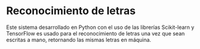 # Reconocimiento de letras

Este sistema desarrollado en Python con el uso de las librerías Scikit-learn y TensorFlow es usado para el reconocimiento de letras una vez que sean escritas a mano, retornando las mismas letras en máquina.
